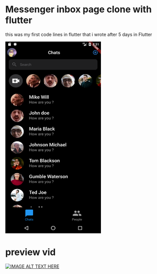 # Messenger inbox page clone with flutter

this was my first code lines in flutter that i wrote after 5 days in Flutter

<img src="./Screenshot_1643815867.png" width="300" height=600/>

# preview vid 

[![IMAGE ALT TEXT HERE](https://img.youtube.com/vi/M7k0GHJt9LA/0.jpg)](https://www.youtube.com/watch?v=M7k0GHJt9LA)

